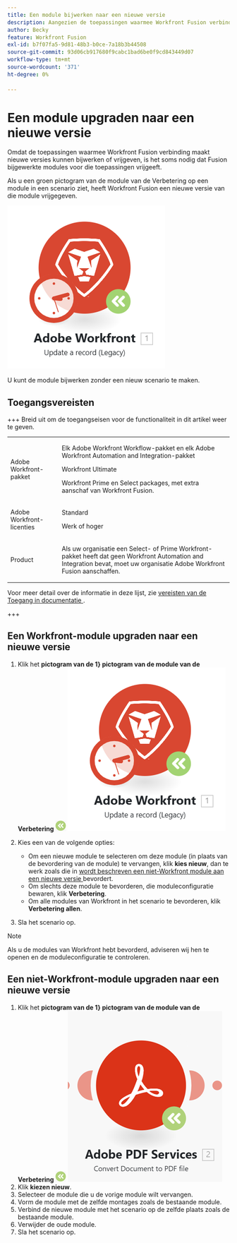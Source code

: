 ```yaml
---
title: Een module bijwerken naar een nieuwe versie
description: Aangezien de toepassingen waarmee Workfront Fusion verbinding maakt, een nieuwe versie kunnen bijwerken of vrijgeven, is het soms nodig dat Fusion bijgewerkte modules voor die toepassingen vrijgeeft.
author: Becky
feature: Workfront Fusion
exl-id: b7f07fa5-9d81-48b3-b0ce-7a18b3b44508
source-git-commit: 93d06cb917680f9cabc1bad6be0f9cd843449d07
workflow-type: tm+mt
source-wordcount: '371'
ht-degree: 0%

---
```


# Een module upgraden naar een nieuwe versie

Omdat de toepassingen waarmee Workfront Fusion verbinding maakt nieuwe versies kunnen bijwerken of vrijgeven, is het soms nodig dat Fusion bijgewerkte modules voor die toepassingen vrijgeeft.

Als u een groen pictogram van de module van de Verbetering op een module in een scenario ziet, heeft Workfront Fusion een nieuwe versie van die module vrijgegeven.

![ pictogram van de Update ](assets/update-indicator-workfront.png)

U kunt de module bijwerken zonder een nieuw scenario te maken.

## Toegangsvereisten

+++ Breid uit om de toegangseisen voor de functionaliteit in dit artikel weer te geven.

<table style="table-layout:auto">
 <col> 
 <col> 
 <tbody> 
  <tr> 
   <td role="rowheader">Adobe Workfront-pakket</td> 
   <td> <p>Elk Adobe Workfront Workflow-pakket en elk Adobe Workfront Automation and Integration-pakket</p><p>Workfront Ultimate</p><p>Workfront Prime en Select packages, met extra aanschaf van Workfront Fusion.</p> </td> 
  </tr> 
  <tr data-mc-conditions=""> 
   <td role="rowheader">Adobe Workfront-licenties</td> 
   <td> <p>Standard</p><p>Werk of hoger</p> </td> 
  </tr> 
  <tr> 
   <td role="rowheader">Product</td> 
   <td>
   <p>Als uw organisatie een Select- of Prime Workfront-pakket heeft dat geen Workfront Automation and Integration bevat, moet uw organisatie Adobe Workfront Fusion aanschaffen.</li></ul>
   </td> 
  </tr>
 </tbody> 
</table>

Voor meer detail over de informatie in deze lijst, zie [ vereisten van de Toegang in documentatie ](/help/workfront-fusion/references/licenses-and-roles/access-level-requirements-in-documentation.md).

+++

## Een Workfront-module upgraden naar een nieuwe versie

1. Klik het **pictogram van de 1} pictogram van de module van de Verbetering** ![ op de module u aan een nieuwe versie wilt bevorderen.](assets/upgrade-icon.png)
   ![ pictogram van de Update ](assets/update-indicator-workfront.png)
1. Kies een van de volgende opties:

   * Om een nieuwe module te selecteren om deze module (in plaats van de bevordering van de module) te vervangen, klik **kies nieuw**, dan te werk zoals die in [ wordt beschreven een niet-Workfront module aan een nieuwe versie ](#upgrade-a-non-workfront-module-to-a-new-version) bevordert.
   * Om slechts deze module te bevorderen, die moduleconfiguratie bewaren, klik **Verbetering**.
   * Om alle modules van Workfront in het scenario te bevorderen, klik **Verbetering allen**.

1. Sla het scenario op.

>[!NOTE]
>
>Als u de modules van Workfront hebt bevorderd, adviseren wij hen te openen en de moduleconfiguratie te controleren.

## Een niet-Workfront-module upgraden naar een nieuwe versie

1. Klik het **pictogram van de 1} pictogram van de module van de Verbetering** ![ op de module u aan een nieuwe versie wilt bevorderen.](assets/upgrade-icon.png)
   ![ pictogram van de Update ](assets/update-indicator.png)
1. Klik **kiezen nieuw**.
1. Selecteer de module die u de vorige module wilt vervangen.
1. Vorm de module met de zelfde montages zoals de bestaande module.
1. Verbind de nieuwe module met het scenario op de zelfde plaats zoals de bestaande module.
1. Verwijder de oude module.
1. Sla het scenario op.
